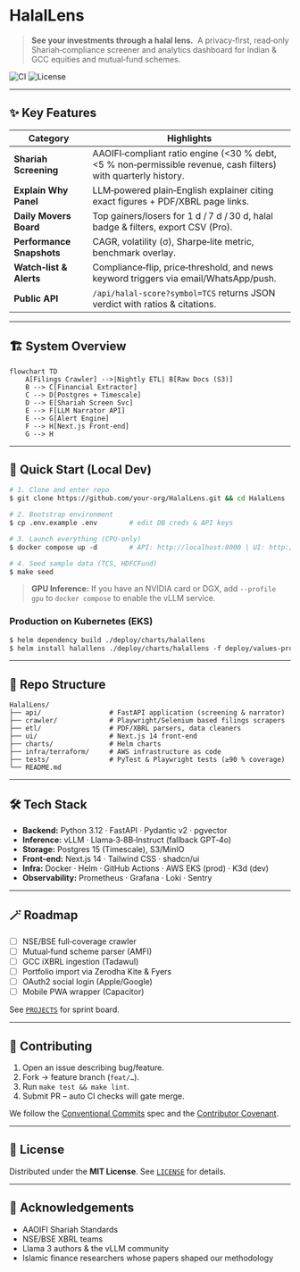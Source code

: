 # HalalLens

> **See your investments through a halal lens.**  A privacy‑first, read‑only Shariah‑compliance screener and analytics dashboard for Indian & GCC equities and mutual‑fund schemes.

![CI](https://img.shields.io/github/actions/workflow/status/hamzaziizzz/HalalLens/ci.yml?branch=main)
![License](https://img.shields.io/github/license/hamzaziizzz/HalalLens)

---

## ✨ Key Features

| Category                  | Highlights                                                                                                     |
| ------------------------- | -------------------------------------------------------------------------------------------------------------- |
| **Shariah Screening**     | AAOIFI‑compliant ratio engine (<30 % debt, <5 % non‑permissible revenue, cash filters) with quarterly history. |
| **Explain Why Panel**     | LLM‑powered plain‑English explainer citing exact figures + PDF/XBRL page links.                                |
| **Daily Movers Board**    | Top gainers/losers for 1 d / 7 d / 30 d, halal badge & filters, export CSV (Pro).                              |
| **Performance Snapshots** | CAGR, volatility (σ), Sharpe‑lite metric, benchmark overlay.                                                   |
| **Watch‑list & Alerts**   | Compliance‑flip, price‑threshold, and news keyword triggers via email/WhatsApp/push.                           |
| **Public API**            | `/api/halal‑score?symbol=TCS` returns JSON verdict with ratios & citations.                                    |

---

## 🏗️  System Overview

```
flowchart TD
    A[Filings Crawler] -->|Nightly ETL| B[Raw Docs (S3)]
    B --> C[Financial Extractor]
    C --> D[Postgres + Timescale]
    D --> E[Shariah Screen Svc]
    E --> F[LLM Narrator API]
    E --> G[Alert Engine]
    F --> H[Next.js Front‑end]
    G --> H
```

---

## 🚀  Quick Start (Local Dev)

```bash
# 1. Clone and enter repo
$ git clone https://github.com/your‑org/HalalLens.git && cd HalalLens

# 2. Bootstrap environment
$ cp .env.example .env        # edit DB creds & API keys

# 3. Launch everything (CPU‑only)
$ docker compose up ‑d        # API: http://localhost:8000 | UI: http://localhost:3000

# 4. Seed sample data (TCS, HDFCFund)
$ make seed
```

> **GPU Inference:** If you have an NVIDIA card or DGX, add `‑‑profile gpu` to `docker compose` to enable the vLLM service.

### Production on Kubernetes (EKS)

```bash
$ helm dependency build ./deploy/charts/halallens
$ helm install halallens ./deploy/charts/halallens ‑f deploy/values‑prod.yaml
```

---

## 📂  Repo Structure

```
HalalLens/
├── api/                 # FastAPI application (screening & narrator)
├── crawler/             # Playwright/Selenium based filings scrapers
├── etl/                 # PDF/XBRL parsers, data cleaners
├── ui/                  # Next.js 14 front‑end
├── charts/              # Helm charts
├── infra/terraform/     # AWS infrastructure as code
├── tests/               # PyTest & Playwright tests (≥90 % coverage)
└── README.md
```

---

## 🛠️  Tech Stack

* **Backend:** Python 3.12 · FastAPI · Pydantic v2 · pgvector
* **Inference:** vLLM · Llama‑3‑8B‑Instruct (fallback GPT‑4o)
* **Storage:** Postgres 15 (Timescale), S3/MinIO
* **Front‑end:** Next.js 14 · Tailwind CSS · shadcn/ui
* **Infra:** Docker · Helm · GitHub Actions · AWS EKS (prod) · K3d (dev)
* **Observability:** Prometheus · Grafana · Loki · Sentry

---

## 🪄  Roadmap

* [ ] NSE/BSE full‑coverage crawler
* [ ] Mutual‑fund scheme parser (AMFI)
* [ ] GCC iXBRL ingestion (Tadawul)
* [ ] Portfolio import via Zerodha Kite & Fyers
* [ ] OAuth2 social login (Apple/Google)
* [ ] Mobile PWA wrapper (Capacitor)

See [`PROJECTS`](https://github.com/hamzaziizzz/HalalLens/projects) for sprint board.

---

## 🤝  Contributing

1. Open an issue describing bug/feature.
2. Fork → feature branch (`feat/…`).
3. Run `make test && make lint`.
4. Submit PR – auto CI checks will gate merge.

We follow the [Conventional Commits](https://www.conventionalcommits.org/) spec and the [Contributor Covenant](CODE_OF_CONDUCT.md).

---

## 📜  License

Distributed under the **MIT License**. See [`LICENSE`](LICENSE) for details.

---

## 🙌  Acknowledgements

* AAOIFI Shariah Standards
* NSE/BSE XBRL teams
* Llama 3 authors & the vLLM community
* Islamic finance researchers whose papers shaped our methodology
